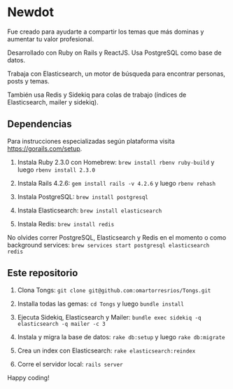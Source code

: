 # Newdot
Fue creado para ayudarte a compartir los temas que más dominas y aumentar tu valor profesional.

Desarrollado con Ruby on Rails y ReactJS. Usa PostgreSQL como base de datos.

Trabaja con Elasticsearch, un motor de búsqueda para encontrar personas, posts y temas.

También usa Redis y Sidekiq para colas de trabajo (índices de Elasticsearch, mailer y sidekiq).


## Dependencias

Para instrucciones especializadas según plataforma visita https://gorails.com/setup.

1. Instala Ruby 2.3.0 con Homebrew:
`brew install rbenv ruby-build` y luego `rbenv install 2.3.0`

2. Instala Rails 4.2.6:
`gem install rails -v 4.2.6` y luego `rbenv rehash`

3. Instala PostgreSQL:
`brew install postgresql`

4. Instala Elasticsearch:
`brew install elasticsearch`

5. Instala Redis:
`brew install redis`

No olvides correr PostgreSQL, Elasticsearch y Redis en el momento o como background services: `brew services start postgresql elasticsearch redis`

## Este repositorio

1. Clona Tongs:
`git clone git@github.com:omartorresrios/Tongs.git`

2. Installa todas las gemas:
`cd Tongs` y luego `bundle install`

3. Ejecuta Sidekiq, Elasticsearch y Mailer:
`bundle exec sidekiq -q elasticsearch -q mailer -c 3`

4. Instala y migra la base de datos:
`rake db:setup` y luego `rake db:migrate`

5. Crea un index con Elasticsearch:
`rake elasticsearch:reindex`

6. Corre el servidor local:
`rails server`

Happy coding!
